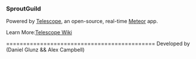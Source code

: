 ### SproutGuild ###

Powered by [Telescope](https://github.com/TelescopeJS/Telescope), an open-source, real-time [Meteor](https://www.meteor.com/) app. 

Learn More:[Telescope Wiki](https://github.com/SachaG/Telescope/wiki)

============================================
Developed by (Daniel Glunz && Alex Campbell)
